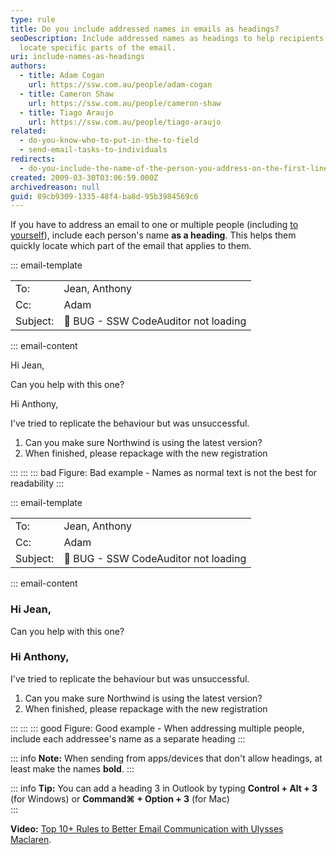 ```yaml
---
type: rule
title: Do you include addressed names in emails as headings?
seoDescription: Include addressed names as headings to help recipients quickly
  locate specific parts of the email.
uri: include-names-as-headings
authors:
  - title: Adam Cogan
    url: https://ssw.com.au/people/adam-cogan
  - title: Cameron Shaw
    url: https://ssw.com.au/people/cameron-shaw
  - title: Tiago Araujo
    url: https://ssw.com.au/people/tiago-araujo
related:
  - do-you-know-who-to-put-in-the-to-field
  - send-email-tasks-to-individuals
redirects:
  - do-you-include-the-name-of-the-person-you-address-on-the-first-line
created: 2009-03-30T03:06:59.000Z
archivedreason: null
guid: 89cb9309-1335-48f4-ba8d-95b3984569c6
---
```

If you have to address an email to one or multiple people (including [to yourself](/dones-do-you-send-yourself-emails)), include each person's name **as a heading**. This helps them quickly locate which part of the email that applies to them.

<!--endintro-->

::: email-template  

|          |                       |
| -------- | --------------------- |
| To:      | Jean, Anthony         |
| Cc:      | Adam                  |
| Subject: | 🐛 BUG - SSW CodeAuditor not loading |

::: email-content

Hi Jean,

Can you help with this one?

Hi Anthony,

I've tried to replicate the behaviour but was unsuccessful.

1. Can you make sure Northwind is using the latest version?
2. When finished, please repackage with the new registration

:::
:::
::: bad
Figure: Bad example - Names as normal text is not the best for readability
:::

::: email-template  

|          |                       |
| -------- | --------------------- |
| To:      | Jean, Anthony         |
| Cc:      | Adam                  |
| Subject: | 🐛 BUG - SSW CodeAuditor not loading |

::: email-content

### Hi Jean,

Can you help with this one?

### Hi Anthony,

I've tried to replicate the behaviour but was unsuccessful.

1. Can you make sure Northwind is using the latest version?
2. When finished, please repackage with the new registration

:::
:::
::: good
Figure: Good example - When addressing multiple people, include each addressee's name as a separate heading
:::

::: info
**Note:** When sending from apps/devices that don't allow headings, at least make the names **bold**.
:::

::: info
**Tip:** You can add a heading 3 in Outlook by typing **Control + Alt + 3** (for Windows) or **Command⌘ + Option + 3** (for Mac)     
:::

**Video:** [Top 10+ Rules to Better Email Communication with Ulysses Maclaren](https://www.youtube.com/watch?v=LAqRokqq4jI).
